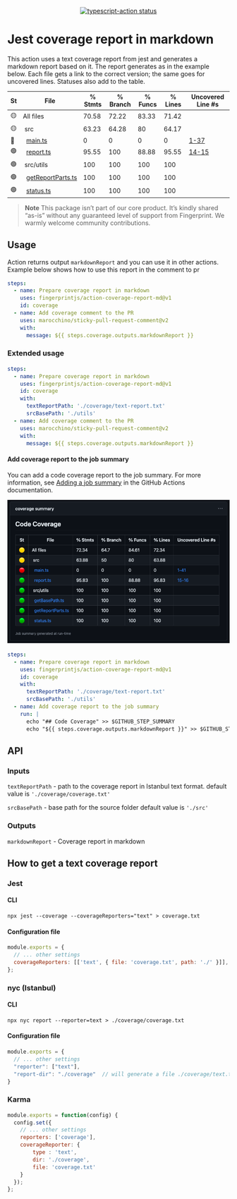 <p align="center">
  <a href="https://github.com/actions/typescript-action/actions"><img alt="typescript-action status" src="https://github.com/actions/typescript-action/workflows/build-test/badge.svg"></a>
</p>

# Jest coverage report in markdown

This action uses a text coverage report from jest and generates a markdown report based on it.
The report generates as in the example below. Each file gets a link to the correct version; the same goes for uncovered lines.
Statuses also add to the table.

St|File                | % Stmts | % Branch | % Funcs | % Lines | Uncovered Line #s
--|--------------------|---------|----------|---------|---------|-------------------
🟡|All files           |   70.58 |    72.22 |   83.33 |   71.42 |                   
🟡|&nbsp;src|   63.23 |    64.28 |      80 |   64.17 |                   
🔴|&nbsp;&nbsp;[main.ts](https://github.com/fingerprintjs/action-coverage-report-md/blob/80148ef2d10c51d31e3a472c61ce2ead8b68a2e1/src/main.ts)|       0 |        0 |       0 |       0 |[1-37](https://github.com/fingerprintjs/action-coverage-report-md/blob/80148ef2d10c51d31e3a472c61ce2ead8b68a2e1/src/main.ts#L1-L37)
🟢|&nbsp;&nbsp;[report.ts](https://github.com/fingerprintjs/action-coverage-report-md/blob/80148ef2d10c51d31e3a472c61ce2ead8b68a2e1/src/report.ts)|   95.55 |      100 |   88.88 |   95.55 |[14-15](https://github.com/fingerprintjs/action-coverage-report-md/blob/80148ef2d10c51d31e3a472c61ce2ead8b68a2e1/src/report.ts#L14-L15)
🟢|&nbsp;src/utils|     100 |      100 |     100 |     100 |                   
🟢|&nbsp;&nbsp;[getReportParts.ts](https://github.com/fingerprintjs/action-coverage-report-md/blob/80148ef2d10c51d31e3a472c61ce2ead8b68a2e1/src/utils/getReportParts.ts)|     100 |      100 |     100 |     100 |
🟢|&nbsp;&nbsp;[status.ts](https://github.com/fingerprintjs/action-coverage-report-md/blob/80148ef2d10c51d31e3a472c61ce2ead8b68a2e1/src/utils/status.ts)|     100 |      100 |     100 |     100 |

> **Note**
> This package isn’t part of our core product. It’s kindly shared “as-is” without any guaranteed level of support from Fingerprint. We warmly welcome community contributions.

## Usage

Action returns output `markdownReport` and you can use it in other actions.
Example below shows how to use this report in the comment to pr

```yaml
steps:
  - name: Prepare coverage report in markdown
    uses: fingerprintjs/action-coverage-report-md@v1
    id: coverage
  - name: Add coverage comment to the PR 
    uses: marocchino/sticky-pull-request-comment@v2
    with:
      message: ${{ steps.coverage.outputs.markdownReport }}
```

### Extended usage

```yaml
steps:
  - name: Prepare coverage report in markdown
    uses: fingerprintjs/action-coverage-report-md@v1
    id: coverage
    with:
      textReportPath: './coverage/text-report.txt'
      srcBasePath: './utils'
  - name: Add coverage comment to the PR 
    uses: marocchino/sticky-pull-request-comment@v2
    with:
      message: ${{ steps.coverage.outputs.markdownReport }}
```

#### Add coverage report to the job summary

You can add a code coverage report to the job summary. For more information, see
[Adding a job summary](https://docs.github.com/en/actions/using-workflows/workflow-commands-for-github-actions#adding-a-job-summary) in the GitHub Actions documentation.

![Job summary example](resources/job_summary_example.png)

```yaml
steps:
  - name: Prepare coverage report in markdown
    uses: fingerprintjs/action-coverage-report-md@v1
    id: coverage
    with:
      textReportPath: './coverage/text-report.txt'
      srcBasePath: './utils'
  - name: Add coverage report to the job summary
    run: |
      echo "## Code Coverage" >> $GITHUB_STEP_SUMMARY
      echo "${{ steps.coverage.outputs.markdownReport }}" >> $GITHUB_STEP_SUMMARY
```

## API

### Inputs

`textReportPath` - path to the coverage report in Istanbul text format.
default value is `'./coverage/coverage.txt'`

`srcBasePath` - base path for the source folder
default value is `'./src'`

### Outputs

`markdownReport` - Coverage report in markdown

## How to get a text coverage report

### Jest

#### CLI

```shell
npx jest --coverage --coverageReporters="text" > coverage.txt
```

#### Configuration file

```js
module.exports = {
  // ... other settings
  coverageReporters: [['text', { file: 'coverage.txt', path: './' }]],
};
```

### nyc (Istanbul)

#### CLI

```shell
npx nyc report --reporter=text > ./coverage/coverage.txt
```

#### Configuration file

```js
module.exports = {
  // ... other settings
  "reporter": ["text"],
  "report-dir": "./coverage"  // will generate a file ./coverage/text.txt
}
```
### Karma

```js
module.exports = function(config) {
  config.set({
    // ... other settings
    reporters: ['coverage'],
    coverageReporter: {
        type : 'text',
        dir: './coverage',
        file: 'coverage.txt'
    }
  });
};
```
